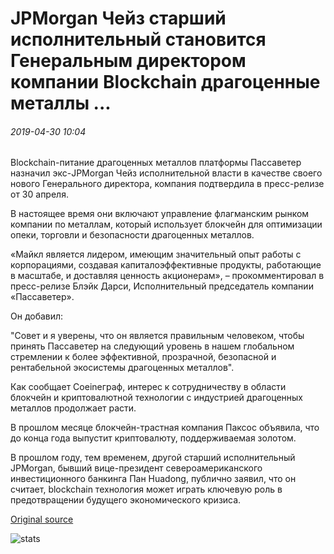 # JPMorgan Чейз старший исполнительный становится Генеральным директором компании Blockchain драгоценные металлы ...

###### 2019-04-30 10:04

Blockchain-питание драгоценных металлов платформы Пассаветер назначил экс-JPMorgan Чейз исполнительной власти в качестве своего нового Генерального директора, компания подтвердила в пресс-релизе от 30 апреля.

В настоящее время они включают управление флагманским рынком компании по металлам, который использует блокчейн для оптимизации опеки, торговли и безопасности драгоценных металлов.

«Майкл является лидером, имеющим значительный опыт работы с корпорациями, создавая капиталоэффективные продукты, работающие в масштабе, и доставляя ценность акционерам», – прокомментировал в пресс-релизе Блэйк Дарси, Исполнительный председатель компании «Пассаветер».

Он добавил:

"Совет и я уверены, что он является правильным человеком, чтобы принять Пассаветер на следующий уровень в нашем глобальном стремлении к более эффективной, прозрачной, безопасной и рентабельной экосистемы драгоценных металлов".

Как сообщает Coeineграф, интерес к сотрудничеству в области блокчейн и криптовалютной технологии с индустрией драгоценных металлов продолжает расти.

В прошлом месяце блокчейн-трастная компания Паксос объявила, что до конца года выпустит криптовалюту, поддерживаемая золотом.

В прошлом году, тем временем, другой старший исполнительный JPMorgan, бывший вице-президент североамериканского инвестиционного банкинга Пан Huadong, публично заявил, что он считает, blockchain технология может играть ключевую роль в предотвращении будущего экономического кризиса.

[Original source](https://cointelegraph.com/news/jpmorgan-chase-senior-executive-becomes-ceo-of-blockchain-precious-metals-firm)

![stats](https://c.statcounter.com/11760860/0/a89fa40b/1/ "stats")